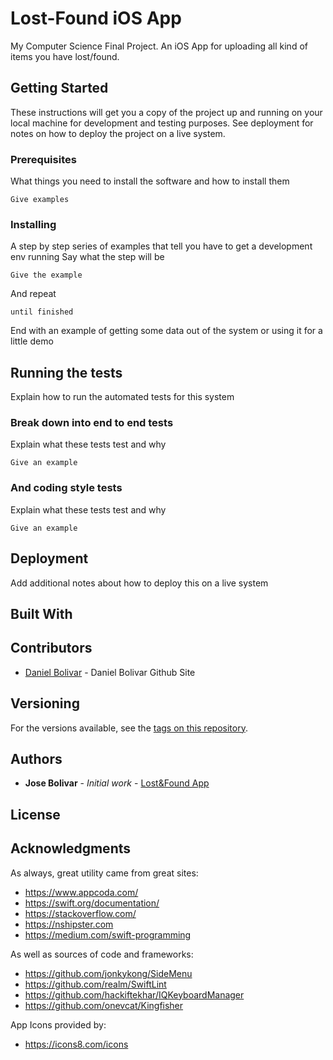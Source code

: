 # Lost-Found iOS App
My Computer Science Final Project. An iOS App for uploading all kind of items you have lost/found. 
## Getting Started
These instructions will get you a copy of the project up and running on your local machine for development and testing purposes. See deployment for notes on how to deploy the project on a live system.
### Prerequisites
What things you need to install the software and how to install them
```
Give examples
```
### Installing
A step by step series of examples that tell you have to get a development env running
Say what the step will be
```
Give the example
```
And repeat
```
until finished
```
End with an example of getting some data out of the system or using it for a little demo
## Running the tests
Explain how to run the automated tests for this system
### Break down into end to end tests
Explain what these tests test and why
```
Give an example
```
### And coding style tests
Explain what these tests test and why
```
Give an example
```
## Deployment
Add additional notes about how to deploy this on a live system
## Built With

## Contributors
* [Daniel Bolivar](https://github.com/potajedehabichuelas) - Daniel Bolivar Github Site

## Versioning
For the versions available, see the [tags on this repository](https://github.com/Brolivar/Lost-Found/tags). 
## Authors
* **Jose Bolivar** - *Initial work* - [Lost&Found App](https://github.com/Brolivar/Lost-Found)
## License

## Acknowledgments
As always, great utility came from great sites:

* https://www.appcoda.com/
* https://swift.org/documentation/
* https://stackoverflow.com/
* https://nshipster.com
* https://medium.com/swift-programming

As well as sources of code and frameworks:

* https://github.com/jonkykong/SideMenu
* https://github.com/realm/SwiftLint
* https://github.com/hackiftekhar/IQKeyboardManager
* https://github.com/onevcat/Kingfisher

App Icons provided by:
* https://icons8.com/icons

